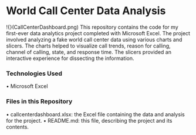 # World Call Center Data Analysis
!{}(CallCenterDashboard.png)
This repository contains the code for my first-ever data analytics project completed with Microsoft Excel. The project involved analyzing a fake world call center data using various charts and slicers. The charts helped to visualize call trends, reason for calling, channel of calling, state, and response time. The slicers provided an interactive experience for dissecting the information.
### Technologies Used
•	Microsoft Excel
### Files in this Repository
•	callcenterdashboard.xlsx: the Excel file containing the data and analysis for the project.
•	README.md: this file, describing the project and its contents.

